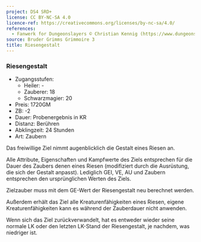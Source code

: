 ```yaml
---
project: DS4 SRD+
license: CC BY-NC-SA 4.0
licence-ref: https://creativecommons.org/licenses/by-nc-sa/4.0/
references: 
  - Fanwerk for Dungeonslayers © Christian Kennig (https://www.dungeonslayers.net/)
source: Bruder Grimms Grimmoire 3
title: Riesengestalt
---
```


### Riesengestalt

- Zugangsstufen:
  - Heiler: -
  - Zauberer: 18
  - Schwarzmagier: 20
- Preis: 1720GM
- ZB: -2
- Dauer: Probenergebnis in KR
- Distanz: Berühren
- Abklingzeit: 24 Stunden
- Art: Zaubern

Das freiwillige Ziel nimmt augenblicklich die Gestalt eines Riesen an.

Alle Attribute, Eigenschaften und Kampfwerte des Ziels entsprechen für die Dauer des Zaubers denen eines Riesen (modifiziert durch die Ausrüstung, die sich der Gestalt anpasst). Lediglich GEI, VE, AU und Zaubern entsprechen den ursprünglichen Werten des Ziels.

Zielzauber muss mit dem GE-Wert der Riesengestalt neu berechnet werden.

Außerdem erhält das Ziel alle Kreaturenfähigkeiten eines Riesen, eigene Kreaturenfähigkeiten kann es während der Zauberdauer nicht anwenden.

Wenn sich das Ziel zurückverwandelt, hat es entweder wieder seine normale LK oder den letzten LK-Stand der Riesengestalt, je nachdem, was niedriger ist.

